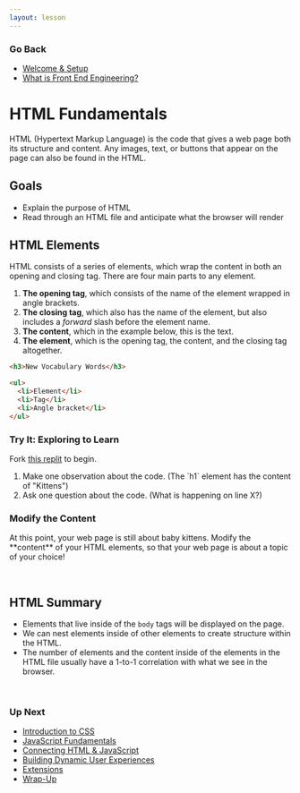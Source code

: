 ```yaml
---
layout: lesson
---
```


### Go Back

- [Welcome & Setup](../)
- [What is Front End Engineering?](../what-is-fee)

# HTML Fundamentals

HTML (Hypertext Markup Language) is the code that gives a web page both its structure and content. Any images, text, or buttons that appear on the page can also be found in the HTML.

## Goals

- Explain the purpose of HTML
- Read through an HTML file and anticipate what the browser will render

## HTML Elements

HTML consists of a series of elements, which wrap the content in both an opening and closing tag. There are four main parts to any element.
1. **The opening tag**, which consists of the name of the element wrapped in angle brackets.
2. **The closing tag**, which also has the name of the element, but also includes a _forward_ slash before the element name.
3. **The content**, which in the example below, this is the text.
4. **The element**, which is the opening tag, the content, and the closing tag altogether.

```html
<h3>New Vocabulary Words</h3>

<ul>
  <li>Element</li>
  <li>Tag</li>
  <li>Angle bracket</li>
</ul>
```

<div class="try-it-new">
  <h3>Try It: Exploring to Learn</h3>
  <p>Fork <a href="https://replit.com/@turingschool/html-fundamentals#index.html" target="blank">this replit</a> to begin.</p>
  <ol>
    <li>Make one observation about the code.  (The `h1` element has the content of "Kittens")</li>
    <li>Ask one question about the code. (What is happening on line X?)</li>
  </ol>
</div>


<div class="module-card fe-project-card">
  <h3>Modify the Content</h3>
  <p>At this point, your web page is still about baby kittens. Modify the **content** of your HTML elements, so that your web page is about a topic of your choice!</p>
</div>
<br>

## HTML Summary

- Elements that live inside of the `body` tags will be displayed on the page.
- We can nest elements inside of other elements to create structure within the HTML.
- The number of elements and the content inside of the elements in the HTML file usually have a 1-to-1 correlation with what we see in the browser.


<br>

### Up Next

- [Introduction to CSS](../intro-to-css)
- [JavaScript Fundamentals](../js-1)
- [Connecting HTML & JavaScript](../js-2)
- [Building Dynamic User Experiences](../js-3)
- [Extensions](../extensions)
- [Wrap-Up](../wrap-up)
